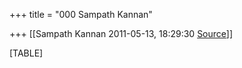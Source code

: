 +++
title = "000 Sampath Kannan"

+++
[[Sampath Kannan	2011-05-13, 18:29:30 [Source](https://groups.google.com/g/bvparishat/c/r86QvFbXGxQ)]]



[TABLE]

